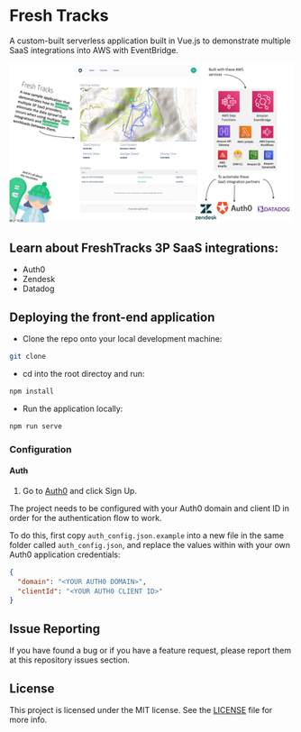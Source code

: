 # Fresh Tracks 
A custom-built serverless application built in Vue.js to demonstrate multiple SaaS integrations into AWS with EventBridge.

![Fresh Tracks](/public/images/FTfrontPage.png "Fresh Tracks")

## Learn about FreshTracks 3P SaaS integrations:
- Auth0
- Zendesk
- Datadog

## Deploying the front-end application

- Clone the repo onto your local development machine:
```bash
git clone
 ```
- cd into the root directoy and run:

```bash
npm install
```

- Run the application locally:
```bash
npm run serve
```

### Configuration
#### Auth

1. Go to [Auth0](https://auth0.com/signup) and click Sign Up.

The project needs to be configured with your Auth0 domain and client ID in order for the authentication flow to work.

To do this, first copy `auth_config.json.example` into a new file in the same folder called `auth_config.json`, and replace the values within with your own Auth0 application credentials:

```json
{
  "domain": "<YOUR AUTH0 DOMAIN>",
  "clientId": "<YOUR AUTH0 CLIENT ID>"
}
```

## Issue Reporting

If you have found a bug or if you have a feature request, please report them at this repository issues section.

## License

This project is licensed under the MIT license. See the [LICENSE](../LICENSE) file for more info.

